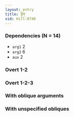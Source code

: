 ```yaml
---
layout: entry
title: སྟོན་
vid: Hill:0746
---
```

### Dependencies (N = 14)
* `arg1` 2
* `arg2` 6
* `aux` 2


### Overt 1-2


### Overt 1-2-3


### With oblique arguments


### With unspecified obliques
